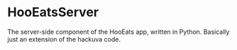 HooEatsServer
=============

The server-side component of the HooEats app, written in Python. Basically just an extension of the hackuva code.
